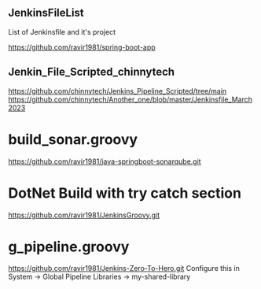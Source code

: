 ## JenkinsFileList
List of Jenkinsfile and it's project

https://github.com/ravir1981/spring-boot-app

## Jenkin_File_Scripted_chinnytech
https://github.com/chinnytech/Jenkins_Pipeline_Scripted/tree/main
https://github.com/chinnytech/Another_one/blob/master/Jenkinsfile_March2023

build_sonar.groovy
===================
https://github.com/ravir1981/java-springboot-sonarqube.git

DotNet Build with try catch section
======================================
https://github.com/ravir1981/JenkinsGroovy.git

g_pipeline.groovy
====================
https://github.com/ravir1981/Jenkins-Zero-To-Hero.git
Configure this in System -> Global Pipeline Libraries -> my-shared-library
